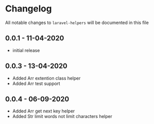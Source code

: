 # Changelog

All notable changes to `laravel-helpers` will be documented in this file

## 0.0.1 - 11-04-2020

- initial release

## 0.0.3 - 13-04-2020

- Added Arr extention class helper
- Added Arr test support

## 0.0.4 - 06-09-2020

- Added Arr get next key helper
- Added Str limit words not limit characters helper
